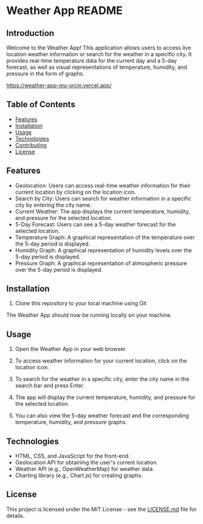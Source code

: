 # Weather App README

## Introduction

Welcome to the Weather App! This application allows users to access live location weather information or search for the weather in a specific city. It provides real-time temperature data for the current day and a 5-day forecast, as well as visual representations of temperature, humidity, and pressure in the form of graphs.


https://weather-app-mu-orcin.vercel.app/

## Table of Contents

- [Features](#features)
- [Installation](#installation)
- [Usage](#usage)
- [Technologies](#technologies)
- [Contributing](#contributing)
- [License](#license)

## Features

- Geolocation: Users can access real-time weather information for their current location by clicking on the location icon.
- Search by City: Users can search for weather information in a specific city by entering the city name.
- Current Weather: The app displays the current temperature, humidity, and pressure for the selected location.
- 5-Day Forecast: Users can see a 5-day weather forecast for the selected location.
- Temperature Graph: A graphical representation of the temperature over the 5-day period is displayed.
- Humidity Graph: A graphical representation of humidity levels over the 5-day period is displayed.
- Pressure Graph: A graphical representation of atmospheric pressure over the 5-day period is displayed.

## Installation

1. Clone this repository to your local machine using Git


The Weather App should now be running locally on your machine.

## Usage

1. Open the Weather App in your web browser.

2. To access weather information for your current location, click on the location icon.

3. To search for the weather in a specific city, enter the city name in the search bar and press Enter.

4. The app will display the current temperature, humidity, and pressure for the selected location.

5. You can also view the 5-day weather forecast and the corresponding temperature, humidity, and pressure graphs.

## Technologies

- HTML, CSS, and JavaScript for the front-end.
- Geolocation API for obtaining the user's current location.
- Weather API (e.g., OpenWeatherMap) for weather data.
- Charting library (e.g., Chart.js) for creating graphs.


## License

This project is licensed under the MIT License - see the [LICENSE.md](LICENSE.md) file for details.
